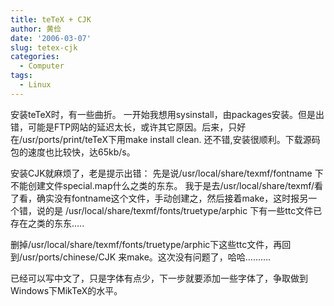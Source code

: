 ```yaml
---
title: teTeX + CJK
author: 黄俭
date: '2006-03-07'
slug: tetex-cjk
categories:
  - Computer
tags:
  - Linux
---
```


安装teTeX时，有一些曲折。
一开始我想用sysinstall，由packages安装。但是出错，可能是FTP网站的延迟太长，或许其它原因。后来，只好在/usr/ports/print/teTeX下用make install clean. 还不错,安装很顺利。下载源码包的速度也比较快，达65kb/s。

安装CJK就麻烦了，老是提示出错：
先是说/usr/local/share/texmf/fontname 下不能创建文件special.map什么之类的东东。
我于是去/usr/local/share/texmf/看了看，确实没有fontname这个文件，手动创建之，然后接着make，这时报另一个错，说的是 /usr/local/share/texmf/fonts/truetype/arphic 下有一些ttc文件已存在之类的东东…..

删掉/usr/local/share/texmf/fonts/truetype/arphic下这些ttc文件，再回到/usr/ports/chinese/CJK 来make。这次没有问题了，哈哈……….

已经可以写中文了，只是字体有点少，下一步就要添加一些字体了，争取做到Windows下MikTeX的水平。